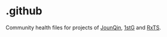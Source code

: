 # .github

Community health files for projects of [JounQin](https://github.com/JounQin), [1stG](https://github.com/1stG) and [RxTS](https://github.com/rx-ts).
